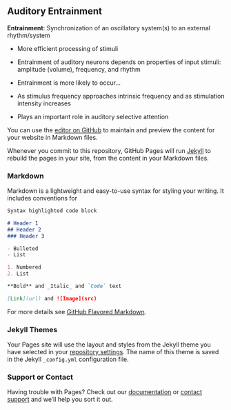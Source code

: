 ## Auditory Entrainment
**Entrainment**: Synchronization of an oscillatory system(s) to an external rhythm/system
- More efficient processing of stimuli
- Entrainment of auditory neurons depends on properties of input stimuli: amplitude (volume), frequency, and rhythm

- Entrainment is more likely to occur...
- As stimulus frequency approaches intrinsic frequency and as stimulation intensity increases

- Plays an important role in auditory selective attention

You can use the [editor on GitHub](https://github.com/shaanverma/Computational-Model-of-Auditory-Entrainment/edit/gh-pages/index.md) to maintain and preview the content for your website in Markdown files.

Whenever you commit to this repository, GitHub Pages will run [Jekyll](https://jekyllrb.com/) to rebuild the pages in your site, from the content in your Markdown files.

### Markdown

Markdown is a lightweight and easy-to-use syntax for styling your writing. It includes conventions for

```markdown
Syntax highlighted code block

# Header 1
## Header 2
### Header 3

- Bulleted
- List

1. Numbered
2. List

**Bold** and _Italic_ and `Code` text

[Link](url) and ![Image](src)
```

For more details see [GitHub Flavored Markdown](https://guides.github.com/features/mastering-markdown/).

### Jekyll Themes

Your Pages site will use the layout and styles from the Jekyll theme you have selected in your [repository settings](https://github.com/shaanverma/Computational-Model-of-Auditory-Entrainment/settings/pages). The name of this theme is saved in the Jekyll `_config.yml` configuration file.

### Support or Contact

Having trouble with Pages? Check out our [documentation](https://docs.github.com/categories/github-pages-basics/) or [contact support](https://support.github.com/contact) and we’ll help you sort it out.
